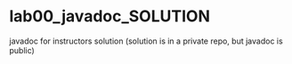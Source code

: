 # lab00_javadoc_SOLUTION
javadoc for instructors solution (solution is in a private repo, but javadoc is public)
